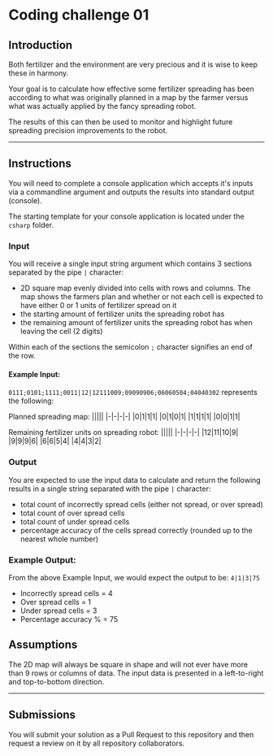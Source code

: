 # Coding challenge 01

## Introduction

Both fertilizer and the environment are very precious and it is wise to keep these in harmony.

Your goal is to calculate how effective some fertilizer spreading has been according to what was originally planned in a map by the farmer versus what was actually applied by the fancy spreading robot.

The results of this can then be used to monitor and highlight future spreading precision improvements to the robot.

---

## Instructions

You will need to complete a console application which accepts it's inputs via a commandline argument and outputs the results into standard output (console).

The starting template for your console application is located under the `csharp` folder.


### Input

You will receive a single input string argument which contains 3 sections separated by the pipe `|` character:
- 2D square map evenly divided into cells with rows and columns. The map shows the farmers plan and whether or not each cell is expected to have either 0 or 1 units of fertilizer spread on it
- the starting amount of fertilizer units the spreading robot has
- the remaining amount of fertilizer units the spreading robot has when leaving the cell (2 digits)

Within each of the sections the semicolon `;` character signifies an end of the row.

#### Example Input: 

`0111;0101;1111;0011|12|12111009;09090906;06060504;04040302` represents the following:

Planned spreading map:
|||||
|-|-|-|-|
|0|1|1|1|
|0|1|0|1|
|1|1|1|1|
|0|0|1|1|

Remaining fertilizer units on spreading robot:
|||||
|-|-|-|-|
|12|11|10|9|
|9|9|9|6|
|6|6|5|4|
|4|4|3|2|


### Output

You are expected to use the input data to calculate and return the following results in a single string separated with the pipe `|` character:
- total count of incorrectly spread cells (either not spread, or over spread)
- total count of over spread cells
- total count of under spread cells
- percentage accuracy of the cells spread correctly (rounded up to the nearest whole number)

### Example Output:
From the above Example Input, we would expect the output to be: `4|1|3|75`

- Incorrectly spread cells = 4
- Over spread cells = 1
- Under spread cells = 3
- Percentage accuracy % = 75

## Assumptions

The 2D map will always be square in shape and will not ever have more than 9 rows or columns of data.
The input data is presented in a left-to-right and top-to-bottom direction.

---

## Submissions

You will submit your solution as a Pull Request to this repository and then request a review on it by all repository collaborators.

